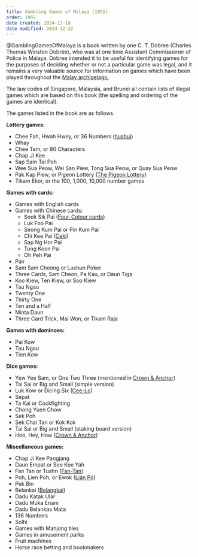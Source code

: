 ```yaml
---
title: Gambling Games of Malaya (1955)
order: 1955
date created: 2024-12-18
date modified: 2024-12-22
---
```


@GamblingGamesOfMalaya is a book written by one C. T. Dobree (Charles Thomas Winston Dobrée), who was at one time Assistant Commissioner of Police in Malaya. Dobree intended it to be useful for identifying games for the purposes of deciding whether or not a particular game was legal, and it remains a very valuable source for information on games which have been played throughout the <a href="https://en.wikipedia.org/wiki/Malay_Archipelago">Malay archipelago.</a>

The law codes of Singapore, Malaysia, and Brunei all contain lists of illegal games which are based on this book (the spelling and ordering of the games are identical).

The games listed in the book are as follows.

**Lottery games:**

- Chee Fah, Hwah Hwey, or 36 Numbers ([huahui](games/huahui/huahui.md))
- Whay
- Chee Tam, or 80 Characters
- Chap Ji Kee
- Sap Sam Tai Poh
- Wee Sua Peow, Wei San Piew, Tong Sua Peow, or Quay Sua Peow
- Pak Kap Piew, or Pigeon Lottery ([The Pigeon Lottery](games/pigeon-lottery/pigeon-lottery.md))
- Tikam Ekor, or the 100, 1,000, 10,000 number games

**Games with cards:**

- Games with English cards
- Games with Chinese cards:
    - Sook Sik Pai ([Four-Colour cards](articles/cards/china/four-colour-cards/four-colour-cards.md))
    - Luk Foo Pai
    - Seong Kum Pai or Pin Kum Pai
    - Chi Kee Pai ([Ceki](articles/cards/ceki/ceki.md))
    - Sap Ng Hor Pai
    - Tung Koon Pai
    - Oh Peh Pai
- Pair
- Sam Sam Cheong or Lushun Poker
- Three Cards, Sam Cheon, Pa Kau, or Daun Tiga
- Koo Kiew, Ten Kiew, or Soo Kiew
- Tau Ngau
- Twenty One
- Thirty One
- Ten and a Half
- Minta Daun
- Three Card Trick, Mai Won, or Tikam Raja

**Games with dominoes:**

- Pai Kow
- Tau Ngau
- Tien Kow

**Dice games:**

- Yew Yee Sam, or One Two Three (mentioned in [Crown & Anchor](games/crown-and-anchor/crown-and-anchor.md))
- Tai Sai or Big and Small (simple version)
- Luk Kow or Dicing Six ([Cee-Lo](games/cee-lo/cee-lo.md))
- Sepat
- Ta Kai or Cockfighting
- Chong Yuen Chow
- Sek Poh
- Sek Chai Tan or Kok Kok
- Tai Sai or Big and Small (staking board version)
- Hoo, Hey, How ([Crown & Anchor](games/crown-and-anchor/crown-and-anchor.md))

**Miscellaneous games:**

- Chap Ji Kee Pangjang
- Daun Empat or See Kee Yah
- Fan Tan or Tuahn ([Fan-Tan](games/fan-tan/fan-tan.md))
- Poh, Lien Poh, or Ewok ([Lián Pó](games/lien-poh/lien-poh.md))
- Pek Bin
- Belankai ([Belangkai](games/belangkai/belangkai.md))
- Dadu Katak Ular
- Dadu Muka Enam
- Dadu Belankas Mata
- 136 Numbers
- Solhi
- Games with Mahjong tiles
- Games in amusement parks
- Fruit machines
- Horse race betting and bookmakers
